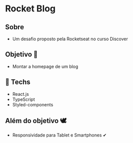 # Rocket Blog

###

## Sobre
- Um desafio proposto pela Rocketseat no curso Discover

## Objetivo 🎯
 - Montar a homepage de um blog 

## 🚀 Techs
 - React.js 
 - TypeScript 
 - Styled-components 

## Além do objetivo 🕊️
 - Responsividade para Tablet e Smartphones ✔
